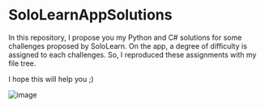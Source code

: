 # SoloLearnAppSolutions

In this repository, I propose you my Python and C# solutions for some challenges proposed by SoloLearn.
On the app, a degree of difficulty is assigned to each challenges. So, I reproduced these assignments with my file tree.

I hope this will help you ;)

![image](https://user-images.githubusercontent.com/59586260/119279607-0d712080-bc2d-11eb-844f-eb2cd5c63de1.png)
